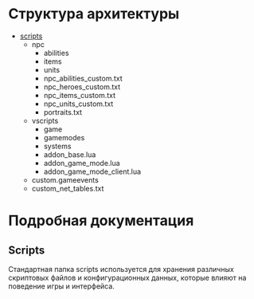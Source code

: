 # Структура архитектуры
- [scripts](#scripts)
  - npc
    - abilities
    - items
    - units
    - npc_abilities_custom.txt
    - npc_heroes_custom.txt
    - npc_items_custom.txt
    - npc_units_custom.txt
    - portraits.txt
  - vscripts
    - game
    - gamemodes
    - systems
    - addon_base.lua
    - addon_game_mode.lua
    - addon_game_mode_client.lua
  - custom.gameevents
  - custom_net_tables.txt

# Подробная документация
## Scripts
Стандартная папка scripts используется для хранения различных скриптовых файлов и конфигурационных данных, которые влияют на поведение игры и интерфейса.
